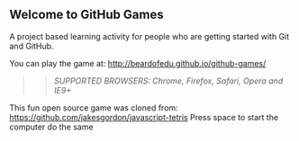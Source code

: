 ## Welcome to GitHub Games

A project based learning activity for people who are getting started with Git and GitHub.

You can play the game at: http://beardofedu.github.io/github-games/

>> _*SUPPORTED BROWSERS*: Chrome, Firefox, Safari, Opera and IE9+_

This fun open source game was cloned from: https://github.com/jakesgordon/javascript-tetris
Press space to start the computer
do the same
